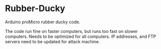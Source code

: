 # Rubber-Ducky

Arduino proMicro rubber ducky code.

The code run fine on faster computers, but runs too fast on slower computers.
Needs to be optimized for all computers.
IP addresses, and FTP servers need to be updated for attack machine.  
